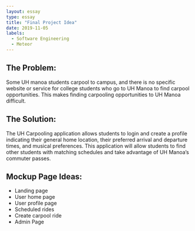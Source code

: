 ```yaml
---
layout: essay
type: essay
title: "Final Project Idea"
date: 2019-11-05
labels:
  - Software Engineering
  - Meteor
---
```


## The Problem: 
<p>
  Some UH manoa students carpool to campus, and there is no specific website or service for college students who go to UH Manoa to find carpool opportunities. This makes finding carpooling opportunities to UH Manoa difficult. 
</p>

## The Solution:
<p>
  The UH Carpooling application allows students to login and create a profile indicating their general home location, their preferred arrival and departure times, and musical preferences. This application will allow students to find other students with matching schedules and take advantage of UH Manoa’s commuter passes.
</p>

## Mockup Page Ideas:
<ul>
  <li>Landing page</li>
   <li>User home page</li>
   <li>User profile page</li>
   <li>Scheduled rides</li>
   <li>Create carpool ride</li>
   <li>Admin Page</li>
</ul>
